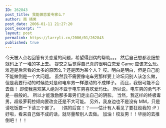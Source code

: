 ```yaml
---
ID: 262843
post_title: 我能做恋爱专家么？
author: 南 靖男
post_date: 2006-01-11 21:27:20
post_excerpt: ""
layout: post
permalink: https://larryli.cn/2006/01/262843
published: true
---
```

今天被人点名回答有关恋爱的问题，希望得到偶的帮助。。。
然后自己想都没细想就码上了一堆的字上去。
提交之后觉得自己真的很明白恋爱 Game 应该怎么玩。
难道是后宫看的太多的原因么？还是因为某个人？
哎。明白是明白，但是自己能不能做倒是一个大问题。
虽然我不需要像电车男那样要上论坛问别人该怎么做，
但是我要行动的时候绝对是和电车男一样激动的不成样子。
而且，我很可能不会去做！
即使我喜欢某人绝对不亚于电车男喜欢爱玛仕。
所以说，电车男的勇气不是一般般的。
所以才能激励那多毒男们走出自己的阴影。
当然，我这样的终极毒男，超级萝莉控倾向要改变还是不大可能。
另外，我身边也不是没有 MM，只是请吃饭要一下请三个罢了。
（偶的后宫！？——估计有人看见了要狂殴我的 :P ）
好啦，看来自己做不成的话，就尽量帮别人去做。
加油！校友男！！华丽的去推倒吧！！！